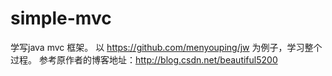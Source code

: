 # simple-mvc
学写java mvc 框架。
以 https://github.com/menyouping/jw 为例子，学习整个过程。
参考原作者的博客地址：http://blog.csdn.net/beautiful5200
